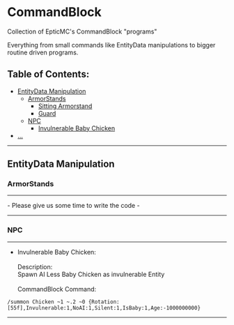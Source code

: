 # CommandBlock
Collection of EpticMC's CommandBlock "programs" 

Everything from small commands like EntityData manipulations to bigger routine driven programs. 

## Table of Contents:

- [EntityData Manipulation]()
  - [ArmorStands]()
    - [Sitting Armorstand]()
    - [Guard]()
  - [NPC]()
    - [Invulnerable Baby Chicken]()
- [...]()

-------

## EntityData Manipulation

### ArmorStands

<hr>

\- Please give us some time to write the code -

<hr>

### NPC

<hr>

- Invulnerable Baby Chicken: <br><br>
Description: <br>
Spawn AI Less Baby Chicken as invulnerable Entity <br><br>
CommandBlock Command: <br>
```Assembly
/summon Chicken ~1 ~.2 ~0 {Rotation:[55f],Invulnerable:1,NoAI:1,Silent:1,IsBaby:1,Age:-1000000000}
```

<hr>
